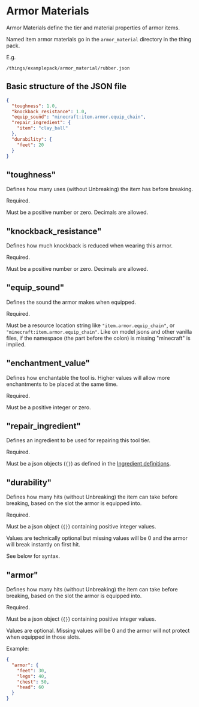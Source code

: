 # Armor Materials

Armor Materials define the tier and material properties of armor items.

Named item armor materials go in the `armor_material` directory in the thing pack.

E.g.
```
/things/examplepack/armor_material/rubber.json
```

## Basic structure of the JSON file

```json
{
  "toughness": 1.0,
  "knockback_resistance": 1.0,
  "equip_sound": "minecraft:item.armor.equip_chain",
  "repair_ingredient": {
    "item": "clay_ball"
  },
  "durability": {
    "feet": 20
  }
}
```


## "toughness"

Defines how many uses (without Unbreaking) the item has before breaking.

Required.

Must be a positive number or zero. Decimals are allowed.

## "knockback_resistance"

Defines how much knockback is reduced when wearing this armor.

Required.

Must be a positive number or zero. Decimals are allowed.

## "equip_sound"

Defines the sound the armor makes when equipped.

Required.

Must be a resource location string like `"item.armor.equip_chain"`, or `"minecraft:item.armor.equip_chain"`.
Like on model jsons and other vanilla files, if the namespace (the part before the colon) is missing "minecraft" is implied.

## "enchantment_value"

Defines how enchantable the tool is. Higher values will allow more enchantments to be placed at the same time.

Required.

Must be a positive integer or zero.

## "repair_ingredient"

Defines an ingredient to be used for repairing this tool tier.

Required.

Must be a json objects (`{}`) as defined in the [Ingredient definitions](./Ingredient.md).

## "durability"

Defines how many hits (without Unbreaking) the item can take before breaking, based on the slot the armor is equipped into.

Required.

Must be a json object (`{}`) containing positive integer values.

Values are technically optional but missing values will be 0 and the armor will break instantly on first hit.

See below for syntax.

## "armor"

Defines how many hits (without Unbreaking) the item can take before breaking, based on the slot the armor is equipped into.

Required.

Must be a json object (`{}`) containing positive integer values.

Values are optional. Missing values will be 0 and the armor will not protect when equipped in those slots.

Example:
```json
{
  "armor": {
    "feet": 30,
    "legs": 40,
    "chest": 50,
    "head": 60
  }
}
```
